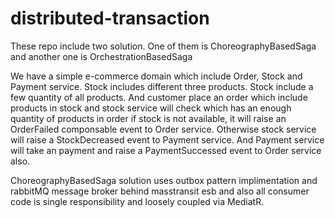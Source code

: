 # distributed-transaction
These repo include two solution. One of them is ChoreographyBasedSaga and another one is OrchestrationBasedSaga

We have a simple e-commerce domain which include Order, Stock and Payment service. Stock includes different three products. Stock include a few quantity of all products. 
And customer place an order which include products in stock and stock service will check which has an enough quantity of products in order if stock is not available, it will raise an OrderFailed componsable event to Order service. Otherwise stock service will raise a StockDecreased event to Payment service. And Payment service will take an payment and raise a PaymentSuccessed event to Order service also. 

ChoreographyBasedSaga solution uses outbox pattern implimentation and rabbitMQ message broker behind masstransit esb and also all consumer code is single responsibility and loosely coupled via MediatR. 

